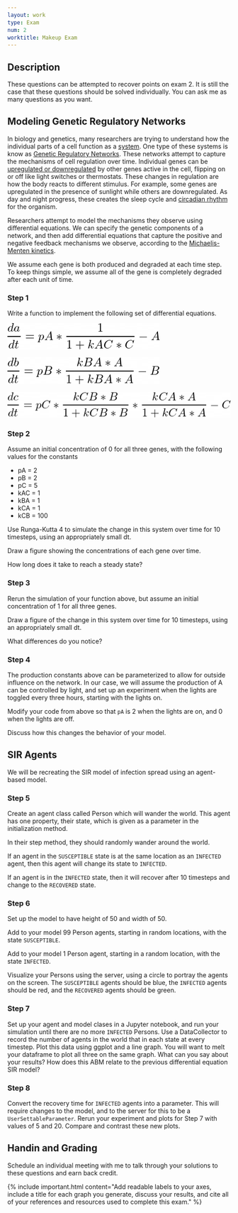 ```yaml
---
layout: work
type: Exam
num: 2
worktitle: Makeup Exam
---
```


## Description

These questions can be attempted to recover points on exam 2. It is still the case that these questions should be solved individually. You can ask me as many questions as you want.

## Modeling Genetic Regulatory Networks

In biology and genetics, many researchers are trying to understand how the individual
parts of a cell function as a
[system](http://en.wikipedia.org/wiki/Systems_biology).
One type of these systems is know as
[Genetic Regulatory Networks](http://en.wikipedia.org/wiki/Gene_regulatory_network).
These networks attempt to capture the mechanisms of cell regulation over time.
Individual genes can be
[upregulated or downregulated](http://en.wikipedia.org/wiki/Downregulation_and_upregulation) by other genes active in the cell, flipping
on or off like light switches or thermostats. These changes in
regulation are how the body
reacts to different stimulus. For example, some genes are upregulated in the presence
of sunlight while others are downregulated. As day and night progress, these creates the
sleep cycle and
[circadian rhythm](http://en.wikipedia.org/wiki/Circadian_rhythm) for the organism.

Researchers
attempt to model the mechanisms they observe using differential equations.
We can specify the genetic components of a network, and then add differential
equations that capture the positive and negative feedback mechanisms we observe, according
to the [Michaelis-Menten kinetics](http://en.wikipedia.org/wiki/Michaelis%E2%80%93Menten_kinetics).

We assume each gene is both produced and degraded at each time step.
To keep things simple, we assume all of the gene is completely degraded after each unit
of time.

### Step 1

Write a function to implement the following set
of differential equations.

![Neuron Diagram](../assets/images/dadt.png)

![Neuron Diagram](../assets/images/dbdt.png)

![Neuron Diagram](../assets/images/dcdt.png)

### Step 2

Assume an initial concentration of 0 for all three genes, with the following values for the constants

* pA = 2
* pB = 2
* pC = 5
* kAC = 1
* kBA = 1
* kCA = 1
* kCB = 100

Use Runga-Kutta 4 to simulate the change in this system over time for 10 timesteps, using an appropriately small dt.

Draw a figure showing the concentrations of each gene over time.

How long does it take to reach a steady state?

### Step 3

Rerun the simulation of your function above, but assume an initial concentration of 1 for all three genes.

Draw a figure of the change in this system over time for 10 timesteps, using an appropriately small dt.

What differences do you notice?

### Step 4

The production constants above can be parameterized to allow for outside influence on
the network. In our case, we will assume the production of A can be controlled by
light, and set up an experiment when the lights are toggled every three hours, starting with
the lights on.

Modify your code from above so that `pA` is 2 when the lights are on, and 0 when the lights are off.

Discuss how this changes the behavior of your model.

## SIR Agents

We will be recreating the SIR model of infection spread using an agent-based model.

### Step 5

Create an agent class called Person which will wander the world. This agent has one property, their state, which is given as a parameter in the initialization method.

In their step method, they should randomly wander around the world.

If an agent in the `SUSCEPTIBLE` state is at the same location as an `INFECTED` agent, then this agent will change its state to `INFECTED`.

If an agent is in the `INFECTED` state, then it will
recover after 10 timesteps and change to the `RECOVERED` state.

### Step 6

Set up the model to have height of 50 and width of 50.

Add to your model 99 Person agents, starting in random locations, with the state `SUSCEPTIBLE`.

Add to your model 1 Person agent, starting in a random location, with the state `INFECTED`.

Visualize your Persons using the server, using a circle to portray the agents on the screen. The `SUSCEPTIBLE` agents should be blue, the `INFECTED` agents should be red, and the `RECOVERED` agents should be green.

### Step 7

Set up your agent and model clases in a Jupyter notebook, and run your simulation until there are no more `INFECTED` Persons. Use a DataCollector to record the number of agents in the world that in each state at every timestep. Plot this data using ggplot and a line graph. You will want to melt your dataframe to plot all three on the same graph. What can you say about your results? How does this ABM relate to the previous differential equation SIR model?

### Step 8

Convert the recovery time for `INFECTED` agents into a parameter. This will require changes to the model, and to the server for this to be a `UserSettableParameter`. Rerun your experiment and plots for Step 7 with values of 5 and 20. Compare and contrast these new plots.

## Handin and Grading

Schedule an individual meeting with me to talk through your solutions to these questions and earn back credit.

{% include important.html content="Add readable labels to your axes,
include a title for each graph you generate, discuss your results,
and cite all of your references and resources used to complete
this exam." %}
